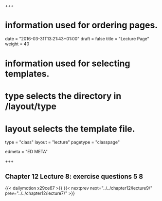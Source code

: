 +++
# information used for ordering pages.
date = "2016-03-31T13:21:43+01:00"
draft = false
title = "Lecture Page"
weight = 40

# information used for selecting templates.
# type selects the directory in /layout/type
# layout selects the template file.

type   = "class"
layout = "lecture"
pagetype = "classpage"





edmeta = "ED META"

+++
## Chapter 12 Lecture 8: exercise questions 5 8
{{< dailymotion x29ce67 >}}
{{< nextprev next="../../chapter12/lecture9/"     prev="../../chapter12/lecture7/"  >}}


